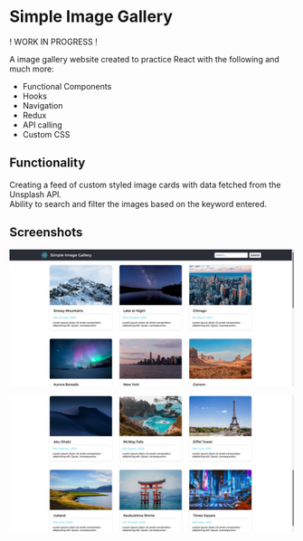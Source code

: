 # Simple Image Gallery #  
! WORK IN PROGRESS !  
  
A image gallery website created to practice React with the following and much more:  
* Functional Components  
* Hooks  
* Navigation  
* Redux  
* API calling  
* Custom CSS  

## Functionality ##  
Creating a feed of custom styled image cards with data fetched from the Unsplash API.  
Ability to search and filter the images based on the keyword entered.  

## Screenshots ##  
![screenshot1](https://github.com/Harshit-Sonawala/simple-image-gallery/blob/master/screenshots/screenshot1.jpg)  

![screenshot2](https://github.com/Harshit-Sonawala/simple-image-gallery/blob/master/screenshots/screenshot2.jpg)